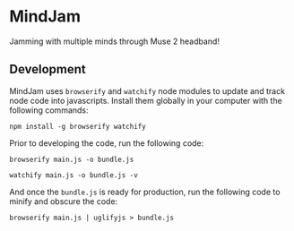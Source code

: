 # MindJam

Jamming with multiple minds through Muse 2 headband!

## Development

MindJam uses `browserify` and `watchify` node modules to update and track node code into javascripts. Install them globally in your computer with the following commands:

```
npm install -g browserify watchify
```

Prior to developing the code, run the following code:

```
browserify main.js -o bundle.js
```

```
watchify main.js -o bundle.js -v
```

And once the `bundle.js` is ready for production, run the following code to minify and obscure the code:

```
browserify main.js | uglifyjs > bundle.js
```

